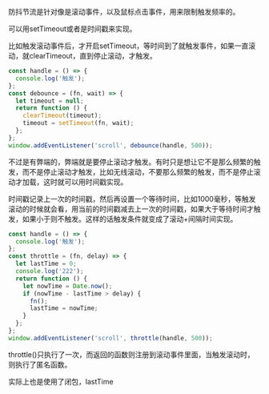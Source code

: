 防抖节流是针对像是滚动事件，以及鼠标点击事件，用来限制触发频率的。

可以用setTimeout或者是时间戳来实现。

比如触发滚动事件后，才开启setTimeout，等时间到了就触发事件，如果一直滚动，就clearTimeout，直到停止滚动，才触发。

```js
const handle = () => {
  console.log('触发');
};
const debounce = (fn, wait) => {
  let timeout = null;
  return function () {
    clearTimeout(timeout);
    timeout = setTimeout(fn, wait);
  };
};
window.addEventListener('scroll', debounce(handle, 500));
```

不过是有弊端的，弊端就是要停止滚动才触发。有时只是想让它不是那么频繁的触发，而不是停止滚动才触发，比如无线滚动，不要那么频繁的触发，而不是停止滚动才加载，这时就可以用时间戳实现。

时间戳记录上一次的时间戳，然后再设置一个等待时间，比如1000毫秒，等触发滚动的时候就会看，用当前的时间戳减去上一次的时间戳，如果大于等待时间才触发，如果小于则不触发。这样的话触发条件就变成了滚动+间隔时间实现。

```js
const handle = () => {
  console.log('触发');
};
const throttle = (fn, delay) => {
  let lastTime = 0;
  console.log('222');
  return function () {
    let nowTime = Date.now();
    if (nowTime - lastTime > delay) {
      fn();
      lastTime = nowTime;
    }
  };
};
window.addEventListener('scroll', throttle(handle, 500));
```

throttle()只执行了一次，而返回的函数则注册到滚动事件里面，当触发滚动时，则执行了匿名函数。

实际上也是使用了闭包，lastTime